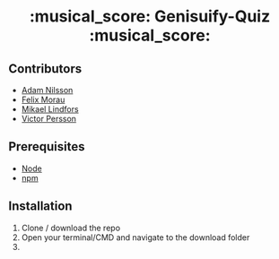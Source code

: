 <h1 align="center">:musical_score: Genisuify-Quiz :musical_score:</h1>

## Contributors
<ul>
  <li> <a href="https://github.com/addicool">Adam Nilsson </a></li>
  <li> <a href="https://github.com/femosc2 ">Felix Morau </a></li>
  <li> <a href="https://github.com/mlindfors2 ">Mikael Lindfors </a></li>
  <li> <a href="https://github.com/VictorPersson ">Victor Persson </a></li>
</ul>

## Prerequisites 
<ul>
  <li> <a href="https://nodejs.org/en/download/">Node</a></li>
  <li> <a href="https://www.npmjs.com/get-npm">npm</a></li>
</ul>
  
  
## Installation
<ol>
  <li> Clone / download the repo </li> 
  <li> Open your terminal/CMD and navigate to the download folder
  <li>  </li>
</ol>

